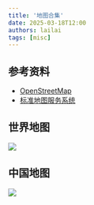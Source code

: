 ```yaml
---
title: '地图合集'
date: 2025-03-18T12:00
authors: lailai
tags: [misc]
---
```


<!-- truncate -->

## 参考资料

- [OpenStreetMap](https://www.openstreetmap.org)
- [标准地图服务系统](http://bzdt.ch.mnr.gov.cn/index.html)

## 世界地图

![](./assets/世界地图.jpg)

## 中国地图

![](./assets/中国地图.jpg)
